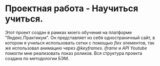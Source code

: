 __<h1>Проектная работа - Научиться учиться.</h1>__

Этот проект создан в рамках моего обучения на платформе "Яндекс.Практикум".
Он представляет из себя одностраничный сайт, в котором я училься использовать сетки с помощью *flex* элементов, так же использовал анимацию через *@keyframes*. *iframe* и *API Youtube* помогли мне реализовать показ роликов. Вся структура проекта создана по методологии БЭМ.
